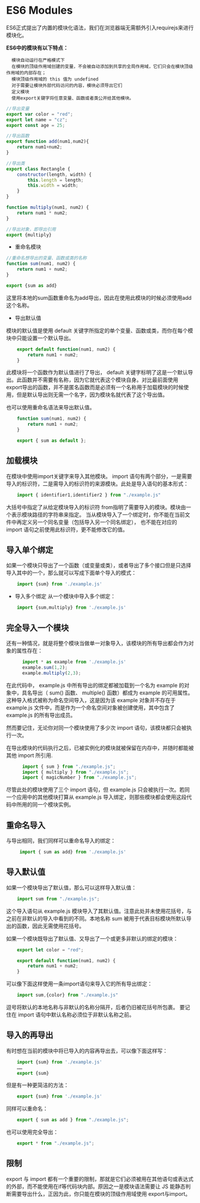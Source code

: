 # ES6 Modules

ES6正式提出了内置的模块化语法，我们在浏览器端无需额外引入requirejs来进行模块化。

**ES6中的模块有以下特点：**

      模块自动运行在严格模式下
      在模块的顶级作用域创建的变量，不会被自动添加到共享的全局作用域，它们只会在模块顶级作用域的内部存在；
      模块顶级作用域的 this 值为 undefined
      对于需要让模块外部代码访问的内容，模块必须导出它们
      定义模块
      使用export关键字将任意变量、函数或者类公开给其他模块。

```js
//导出变量
export var color = "red";
export let name = "cz";
export const age = 25;

//导出函数
export function add(num1,num2){
    return num1+num2;
}

//导出类
export class Rectangle {
    constructor(length, width) {
        this.length = length;
        this.width = width;
    }
}

function multiply(num1, num2) {
    return num1 * num2;
}

//导出对象，即导出引用
export {multiply}
```

- 重命名模块

```js
//重命名想导出的变量、函数或类的名称
function sum(num1, num2) {
    return num1 + num2;
}

export {sum as add}
```

这里将本地的sum函数重命名为add导出，因此在使用此模块的时候必须使用add这个名称。

- 导出默认值

模块的默认值是使用 default 关键字所指定的单个变量、函数或类，而你在每个模块中只能设置一个默认导出。
```js
    export default function(num1, num2) {
        return num1 + num2;
    }
```
此模块将一个函数作为默认值进行了导出， default 关键字标明了这是一个默认导出。此函数并不需要有名称，因为它就代表这个模块自身。对比最前面使用export导出的函数，并不是匿名函数而是必须有一个名称用于加载模块的时候使用，但是默认导出则无需一个名字，因为模块名就代表了这个导出值。

也可以使用重命名语法来导出默认值。
```js
    function sum(num1, num2) {
        return num1 + num2;
    }

    export { sum as default };
```
## 加载模块

在模块中使用import关键字来导入其他模块。 
import 语句有两个部分，一是需要导入的标识符，二是需导入的标识符的来源模块。此处是导入语句的基本形式：
```js
    import { identifier1,identifier2 } from "./example.js"
```
大括号中指定了从给定模块导入的标识符
from指明了需要导入的模块。模块由一个表示模块路径的字符串来指定。
当从模块导入了一个绑定时，你不能在当前文件中再定义另一个同名变量（包括导入另一个同名绑定），
也不能在对应的 import 语句之前使用此标识符，更不能修改它的值。

## 导入单个绑定
如果一个模块只导出了一个函数（或变量或类），或者导出了多个接口但是只选择导入其中的一个，那么就可以写成下面单个导入的模式：
```js
    import {sum} from './example.js'
```
- 导入多个绑定
从一个模块中导入多个绑定：
```js
    import {sum,multiply} from './example.js'
```
## 完全导入一个模块
还有一种情况，就是将整个模块当做单一对象导入，该模块的所有导出都会作为对象的属性存在：
```js
      import * as example from './example.js'
      example.sum(1,2);
      example.multiply(2,3);
```
在此代码中， example.js 中所有导出的绑定都被加载到一个名为 example 的对象中，具名导出（ sum() 函数、 multiple() 函数）都成为 example 的可用属性。 
这种导入格式被称为命名空间导入，这是因为该 example 对象并不存在于 example.js 文件中，而是作为一个命名空间对象被创建使用，其中包含了 example.js 的所有导出成员。

然而要记住，无论你对同一个模块使用了多少次 import 语句，该模块都只会被执行一次。

在导出模块的代码执行之后，已被实例化的模块就被保留在内存中，并随时都能被其他 import 所引用.
```js
      import { sum } from "./example.js";
      import { multiply } from "./example.js";
      import { magicNumber } from "./example.js";
```
尽管此处的模块使用了三个 import 语句，但 example.js 只会被执行一次。若同一个应用中的其他模块打算从 example.js 导入绑定，则那些模块都会使用这段代码中所用的同一个模块实例。

## 重命名导入
与导出相同，我们同样可以重命名导入的绑定：
```js
     import { sum as add} from './example.js'
```  
## 导入默认值
如果一个模块导出了默认值，那么可以这样导入默认值：
```js
    import sum from "./example.js";
```
这个导入语句从 example.js 模块导入了其默认值。注意此处并未使用花括号，与之前在非默认的导入中看到的不同。本地名称 sum 被用于代表目标模块所默认导出的函数，因此无需使用花括号。

如果一个模块既导出了默认值、又导出了一个或更多非默认的绑定的模块：
```js
    export let color = "red";

    export default function(num1, num2) {
        return num1 + num2;
    }
```
可以像下面这样使用一条import语句来导入它的所有导出绑定：
```js
    import sum,{color} from "./example.js"
```
逗号将默认的本地名称与非默认的名称分隔开，后者仍旧被花括号所包裹。 
要记住在 import 语句中默认名称必须位于非默认名称之前。

## 导入的再导出
有时想在当前的模块中将已导入的内容再导出去，可以像下面这样写：
```js
    import {sum} from './example.js'
    ……
    export {sum}
```
但是有一种更简洁的方法：
```js
    export {sum} from './example.js'
```
同样可以重命名：
```js
    export { sum as add } from "./example.js";
```
也可以使用完全导出：
```js
    export * from "./example.js";
```
## 限制
export 与 import 都有一个重要的限制，那就是它们必须被用在其他语句或表达式的外部，而不能使用在if等代码块内部。原因之一是模块语法需要让 JS 能静态判断需要导出什么，正因为此，你只能在模块的顶级作用域使用 export与import。
